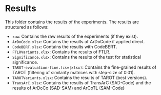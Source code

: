 # Results
This folder contains the results of the experiments. The results are structured as follows:
* `raw`: Contains the raw results of the experiments (if they exist).
* `ArDoCode.xlsx`: Contains the results of ArDoCode if applied direct.
* `CodeBERT.xlsx`: Contains the results with CodeBERT.
* `FTLRVariants.xlsx`: Contains the results of FTLR.
* `Significance.xlsx`: Contains the results of the test for statistical significance.
* `TAROT-evaluation-fine.(csv|xlsx)`: Contains the fine-grained results of TAROT (filtering of similarity matrices with step-size of 0.01).
* `TAROTVariants.xlsx`: Contains the results of TAROT (best versions).
* `TransArC.xlsx`: Contains the results of TransArC (SAD-Code) and the results of ArDoCo (SAD-SAM) and ArCoTL (SAM-Code)